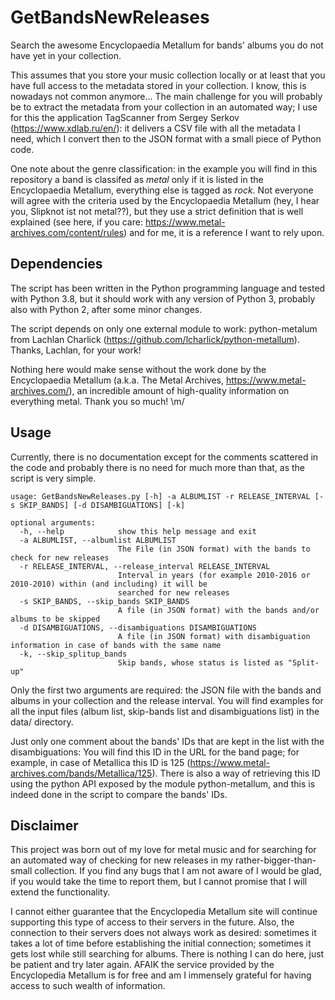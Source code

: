 # GetBandsNewReleases

Search the awesome Encyclopaedia Metallum for bands' albums you do not have yet in your collection.

This assumes that you store your music collection locally or at least that you have full access to the metadata stored in your collection. I know, this is nowadays not common anymore... The main challenge for you will probably be to extract the metadata from your collection in an automated way; I use for this the application TagScanner from Sergey Serkov (https://www.xdlab.ru/en/): it delivers a CSV file with all the metadata I need, which I convert then to the JSON format with a small piece of Python code.

One note about the genre classification: in the example you will find in this repository a band is classifed as *metal* only if it is listed in the Encyclopaedia Metallum, everything else is tagged as *rock*. Not everyone will agree with the criteria used by the Encyclopaedia Metallum (hey, I hear you, Slipknot ist not metal??), but they use a strict definition that is well explained (see here, if you care: https://www.metal-archives.com/content/rules) and for me, it is a reference I want to rely upon.

## Dependencies

The script has been written in the Python programming language and tested with Python 3.8, but it should work with any version of Python 3, probably also with Python 2, after some minor changes.

The script depends on only one external module to work: python-metalum from Lachlan Charlick (https://github.com/lcharlick/python-metallum). Thanks, Lachlan, for your work!

Nothing here would make sense without the work done by the Encyclopaedia Metallum (a.k.a. The Metal Archives, https://www.metal-archives.com/), an incredible amount of high-quality information on everything metal. Thank you so much! \m/ 

## Usage

Currently, there is no documentation except for the comments scattered in the code and probably there is no need for much more than that, as the script is very simple.

    usage: GetBandsNewReleases.py [-h] -a ALBUMLIST -r RELEASE_INTERVAL [-s SKIP_BANDS] [-d DISAMBIGUATIONS] [-k]

    optional arguments:
      -h, --help            show this help message and exit
      -a ALBUMLIST, --albumlist ALBUMLIST
                            The File (in JSON format) with the bands to check for new releases
      -r RELEASE_INTERVAL, --release_interval RELEASE_INTERVAL
                            Interval in years (for example 2010-2016 or 2010-2010) within (and including) it will be
                            searched for new releases
      -s SKIP_BANDS, --skip_bands SKIP_BANDS
                            A file (in JSON format) with the bands and/or albums to be skipped
      -d DISAMBIGUATIONS, --disambiguations DISAMBIGUATIONS
                            A file (in JSON format) with disambiguation information in case of bands with the same name
      -k, --skip_splitup_bands
                            Skip bands, whose status is listed as "Split-up"


Only the first two arguments are required: the JSON file with the bands and albums in your collection and the release interval. You will find examples for all the input files (album list, skip-bands list and disambiguations list) in the data/ directory.

Just only one comment about the bands' IDs that are kept in the list with the disambiguations: You will find this ID in the URL for the band page; for example, in case of Metallica this ID is 125 (https://www.metal-archives.com/bands/Metallica/125). There is also a way of retrieving this ID using the python API exposed by the module python-metallum, and this is indeed done in the script to compare the bands' IDs.

## Disclaimer

This project was born out of my love for metal music and for searching for an automated way of checking for new releases in my rather-bigger-than-small collection. If you find any bugs that I am not aware of I would be glad, if you would take the time to report them, but I cannot promise that I will extend the functionality.

I cannot either guarantee that the Encyclopedia Metallum site will continue supporting this type of access to their servers in the future. Also, the connection to their servers does not always work as desired: sometimes it takes a lot of time before establishing the initial connection; sometimes it gets lost while still searching for albums. There is nothing I can do here, just be patient and try later again. AFAIK the service provided by the Encyclopedia Metallum is for free and am I immensely grateful for having access to such wealth of information.
